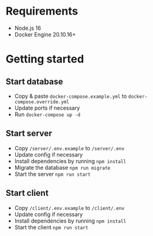 # Requirements
* Node.js 16
* Docker Engine 20.10.16+

# Getting started
## Start database
* Copy & paste `docker-compose.example.yml` to `docker-compose.override.yml`
* Update ports if necessary
* Run `docker-compose up -d`

## Start server
* Copy `/server/.env.example` to `/server/.env`
* Update config if necessary
* Install dependencies by running `npm install`
* Migrate the database `npm run migrate`
* Start the server `npm run start`

## Start client
* Copy `/client/.env.example` to `/client/.env`
* Update config if necessary
* Install dependencies by running `npm install`
* Start the client `npm run start`